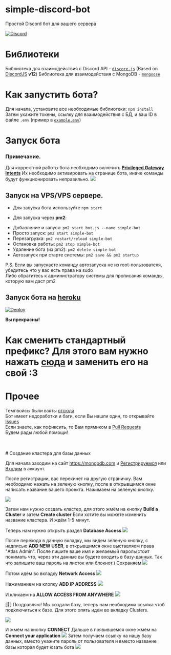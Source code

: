 # simple-discord-bot
Простой Discord бот для вашего сервера 

[![Discord](https://discordapp.com/api/guilds/662635194884292611/widget.png)](https://discord.gg/GG9Dkhg)

# Библиотеки
Библиотека для взаимодействия с Discord API - [`discore.js`](https://github.com/zargovv/discore.js) (Based on [DiscordJS](https://github.com/discordjs/discord.js) **v12**)
Библиотека для взаимодействия с MongoDB - [`mongoose`](https://npmjs.com/package/mongoose)

# Как запустить бота? 
Для начала, установите все необходимые библиотеки: ``npm install`` <br>
Затем укажите токены, ссылку для взаимодействия с БД, и ваш ID в файле ``.env`` (пример в [``example.env``](./example.env)) <br>


# Запуск бота
### Примечание.
Для корректной работы бота необходимо включить [**Privileged Gateway Intents**](https://support.discord.com/hc/en-us/articles/360040720412-Bot-Verification-and-Data-Whitelisting#privileged-intent-whitelisting) 
Их необходимо активировать на странице бота, иначе команды будут функционировать неправильно.
![](https://imgs.mrlivixx.me/372250211201543.gif)
## Запуск на VPS/VPS сервере.
* Для запуска бота используйте ``npm start``

* Для запуска через **pm2**:

+ Добавление и запуск: ``pm2 start bot.js --name simple-bot``
+ Просто запуск: ``pm2 start simple-bot``
+ Перезагрузка: ``pm2 restart/reload simple-bot``
+ Остановка работы: ``pm2 stop simple-bot``
+ Удаление бота (из pm2): ``pm2 delete simple-bot``
+ Автозапуск при старте системы: ``pm2 save && pm2 startup``

P.S. Если вы запускаете команду автозапуска не из root-пользователя, убедитесь что у вас есть права на sudo
<br>Либо обратитесь к администратору системы для прописания команды, которую вам даст pm2

## Запуск бота на [heroku](https://heroku.com)

[![Deploy](https://www.herokucdn.com/deploy/button.svg)](https://heroku.com/deploy?template=https://github.com/sqdsh/simple-discord-bot/tree/master)

**Вы прекрасны!**

# Как сменить стандартный префикс? Для этого вам нужно нажать [сюда](https://github.com/sqdshcom/simple-discord-bot/blob/ece80bbff12119c911a5f07a32e8a11ad0b3b3f8/src/bot.js#L31) и заменить его на свой :3


# Прочее
Темпвойсы были взяты [отсюда](https://github.com/bemovpro/Create-temporary-voice-channel)<br>
Бот имеет недоработки и баги, если Вы нашли один, то открывайте [Issues](https://github.com/sqdshcom/simple-discord-bot/issues)<br>
Если знаете, как пофиксить, то Вам прямиком в [Pull Requests](https://github.com/sqdshcom/simple-discord-bot/pulls)<br>
Будем рады любой помощи! <br>

<br> 
<br>
# Создание кластера для базы данных

Для начала заходим на сайт https://mongodb.com и [Регистрируемся](https://account.mongodb.com/account/register) или [Входим](https://account.mongodb.com/account/login) в аккаунт.

После регистрации, вас перекинет на другую страничку. Вам необходимо нажать на зеленую кнопку, после в открывщимся окне написать название вашего проекта. Нажимаем на зеленую кнопку. 

![](https://imgs.mrlivixx.me/opera_cuCMXaULuj.png)

Затем нам нужно создать кластер, для этого жмём на кнопку **Build a Cluster** и затем **Create cluster** Если хотите вы можете изменить название кластера. И ждём 1-5 минут.

Теперь нам нужно открыть раздел **Database Access**
![](https://imgs.mrlivixx.me/opera_VFvHs0sXGW.png)

После перехода в данную вкладку, мы видем зеленую кнопку, с надписью **ADD NEW USER**, в открывшимся окне выставляем права "Atlas Admin". После пишите ваше имя и желаемый пароль(стоит понимать что, через эти данные вы будете входить в базу-данных. Так что запишите ваш пароль на листок или блокнот.) Сохраняем 
![](https://camo.githubusercontent.com/680a7a724d1b993eaa7301ecdb4ef4a5e04775c9/68747470733a2f2f63646e2e646973636f72646170702e636f6d2f6174746163686d656e74732f3636373037323132333931343831333434342f3638363335333632373332303638303436372f494d475f32303230303330395f3034303432342e706e67)

Потом идём во вкладку **Network Access**
![](https://imgs.mrlivixx.me/opera_PGfdBZDfX8.png)

Нажиманием на клопку **ADD IP ADDRESS** 
![](https://imgs.mrlivixx.me/opera_IuLkQePeI6.png)

И кликаем на **ALLOW ACCESS FROM ANYWHERE** 
![](https://imgs.mrlivixx.me/opera_1abHsyXZxs.png)

[🎉] Поздравляю! Мы создали базу, теперь нам необходима ссылка чтоб подключиться к базе. Для этого опять идем во вкладку Clusters.

![](https://imgs.mrlivixx.me/opera_DtKoVpedMu.png)

И жмём на кнопку **CONNECT**
Дальше в появившемся окне жмём на **Connect your application** 
![](https://imgs.mrlivixx.me/opera_yGeu800yF4.png)
Затем получаем ссылку на нашу базу данных, вместо <password> укажите пароль от пользователя и вместо <dbname> название базы которая будет юзать бота
![](https://imgs.mrlivixx.me/opera_96XC9195k5.png)
